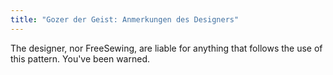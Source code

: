 ```yaml
---
title: "Gozer der Geist: Anmerkungen des Designers"
---
```


<Warning>The designer, nor FreeSewing, are liable for anything that follows the use of this pattern. You've been warned.</Warning>

